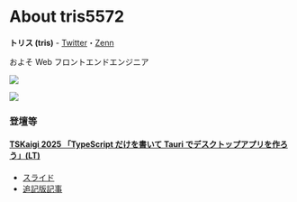 
# About tris5572

**トリス (tris)** - [Twitter](https://x.com/tris5572)・[Zenn](https://zenn.dev/tris)

およそ Web フロントエンドエンジニア

![](https://github-readme-stats.vercel.app/api/top-langs?username=tris5572&show_icons=true&locale=en&layout=compact&hide=html,mdx,css,astro&theme=dracula)

![](https://skillicons.dev/icons?i=ts,rust,react,svelte,tauri,ps,ai,ae)

### 登壇等

#### [TSKaigi 2025 「TypeScript だけを書いて Tauri でデスクトップアプリを作ろう」(LT)](https://2025.tskaigi.org/talks/tris5572)

- [スライド](https://speakerdeck.com/tris5572/tauri-with-only-typescript)
- [追記版記事](https://zenn.dev/tris/articles/tskaigi2025-tauri-with-only-ts)
